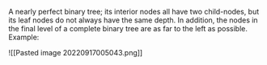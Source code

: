 A nearly perfect binary tree; its interior nodes all have two child-nodes, but its leaf nodes do not always have the same depth. In addition, the nodes in the final level of a complete binary tree are as far to the left as possible. Example:

![[Pasted image 20220917005043.png]]

